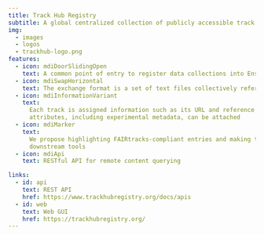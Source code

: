 ```yaml
---
title: Track Hub Registry
subtitle: A global centralized collection of publicly accessible track hubs
img:
  - images
  - logos
  - trackhub-logo.png
features:
  - icon: mdiDoorSlidingOpen
    text: A common point of entry to register data collections into Ensembl and UCSC genome browsers
  - icon: mdiSwapHorizontal
    text: The exchange format is a set of text files collectively referred to as a track hub
  - icon: mdiInformationVariant
    text:
      Each track is assigned information such as its URL and reference genome. Additional
      attributes, including experimental metadata, can be attached
  - icon: mdiMarker
    text:
      We propose highlighting FAIRtracks-compliant entries and making them easily available to
      downstream tools
  - icon: mdiApi
    text: RESTful API for remote content querying

links:
  - id: api
    text: REST API
    href: https://www.trackhubregistry.org/docs/apis
  - id: web
    text: Web GUI
    href: https://trackhubregistry.org/
---
```

